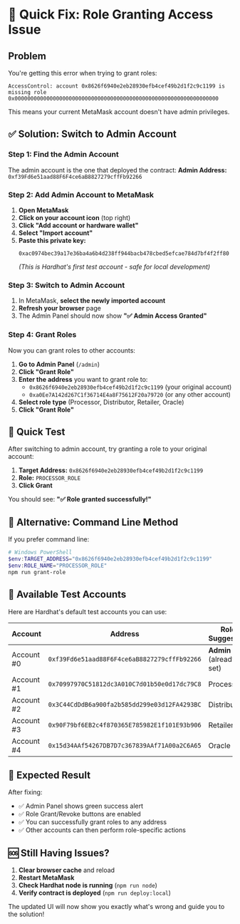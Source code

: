 # 🔧 Quick Fix: Role Granting Access Issue

## Problem
You're getting this error when trying to grant roles:
```
AccessControl: account 0x8626f6940e2eb28930efb4cef49b2d1f2c9c1199 is missing role 0x0000000000000000000000000000000000000000000000000000000000000000
```

This means your current MetaMask account doesn't have admin privileges.

## ✅ Solution: Switch to Admin Account

### Step 1: Find the Admin Account
The admin account is the one that deployed the contract:
**Admin Address:** `0xf39Fd6e51aad88F6F4ce6aB8827279cffFb92266`

### Step 2: Add Admin Account to MetaMask

1. **Open MetaMask**
2. **Click on your account icon** (top right)
3. **Click "Add account or hardware wallet"**
4. **Select "Import account"**
5. **Paste this private key:**
   ```
   0xac0974bec39a17e36ba4a6b4d238ff944bacb478cbed5efcae784d7bf4f2ff80
   ```
   *(This is Hardhat's first test account - safe for local development)*

### Step 3: Switch to Admin Account
1. In MetaMask, **select the newly imported account**
2. **Refresh your browser** page
3. The Admin Panel should now show **"✅ Admin Access Granted"**

### Step 4: Grant Roles
Now you can grant roles to other accounts:

1. **Go to Admin Panel** (`/admin`)
2. **Click "Grant Role"**
3. **Enter the address** you want to grant role to:
   - `0x8626f6940e2eb28930efb4cef49b2d1f2c9c1199` (your original account)
   - `0xa0Ee7A142d267C1f36714E4a8F75612F20a79720` (or any other account)
4. **Select role type** (Processor, Distributor, Retailer, Oracle)
5. **Click "Grant Role"**

## 🎯 Quick Test

After switching to admin account, try granting a role to your original account:

1. **Target Address:** `0x8626f6940e2eb28930efb4cef49b2d1f2c9c1199`
2. **Role:** `PROCESSOR_ROLE`
3. **Click Grant**

You should see: **"✅ Role granted successfully!"**

## 🔄 Alternative: Command Line Method

If you prefer command line:

```powershell
# Windows PowerShell
$env:TARGET_ADDRESS="0x8626f6940e2eb28930efb4cef49b2d1f2c9c1199"
$env:ROLE_NAME="PROCESSOR_ROLE"
npm run grant-role
```

## 📝 Available Test Accounts

Here are Hardhat's default test accounts you can use:

| Account | Address | Role Suggestion |
|---------|---------|-----------------|
| Account #0 | `0xf39Fd6e51aad88F6F4ce6aB8827279cffFb92266` | **Admin** (already set) |
| Account #1 | `0x70997970C51812dc3A010C7d01b50e0d17dc79C8` | Processor |
| Account #2 | `0x3C44CdDdB6a900fa2b585dd299e03d12FA4293BC` | Distributor |
| Account #3 | `0x90F79bf6EB2c4f870365E785982E1f101E93b906` | Retailer |
| Account #4 | `0x15d34AAf54267DB7D7c367839AAf71A00a2C6A65` | Oracle |

## 🎉 Expected Result

After fixing:
- ✅ Admin Panel shows green success alert
- ✅ Role Grant/Revoke buttons are enabled
- ✅ You can successfully grant roles to any address
- ✅ Other accounts can then perform role-specific actions

## 🆘 Still Having Issues?

1. **Clear browser cache** and reload
2. **Restart MetaMask**
3. **Check Hardhat node is running** (`npm run node`)
4. **Verify contract is deployed** (`npm run deploy:local`)

The updated UI will now show you exactly what's wrong and guide you to the solution!
